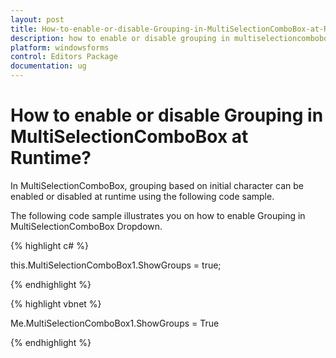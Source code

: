 ```yaml
---
layout: post
title: How-to-enable-or-disable-Grouping-in-MultiSelectionComboBox-at-Runtime | Windows Forms | Syncfusion
description: how to enable or disable grouping in multiselectioncombobox at runtime
platform: windowsforms
control: Editors Package
documentation: ug
---
```


# How to enable or disable Grouping in MultiSelectionComboBox at Runtime?

In MultiSelectionComboBox, grouping based on initial character can be enabled or disabled at runtime using the following code sample.

The following code sample illustrates you on how to enable Grouping in MultiSelectionComboBox Dropdown.

{% highlight c# %}

this.MultiSelectionComboBox1.ShowGroups = true;

{% endhighlight %}

{% highlight vbnet %}

Me.MultiSelectionComboBox1.ShowGroups = True

{% endhighlight %}